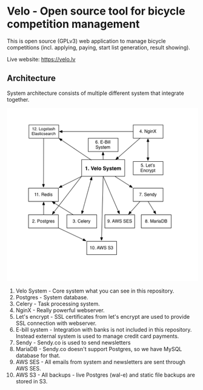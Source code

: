 Velo - Open source tool for bicycle competition management
=======
This is open source (GPLv3) web application to manage bicycle competitions (incl. applying, paying, start list generation, result showing).

Live website: https://velo.lv


## Architecture

System architecture consists of multiple different system that integrate together.

![architecture](docs/images/architecture.png "System Architecture")

 1. Velo System - Core system what you can see in this repository.
 2. Postgres - System database.
 3. Celery - Task processing system.
 4. NginX - Really powerful webserver.
 5. Let's encrypt - SSL certificates from let's encrypt are used to provide SSL connection with webserver.
 6. E-bill system - Integration with banks is not included in this repository. Instead external system is used to manage credit card payments.
 7. Sendy - Sendy.co is used to send newsletters
 8. MariaDB - Sendy.co doesn't support Postgres, so we have MySQL database for that.
 9. AWS SES - All emails from system and newsletters are sent through AWS SES.
10. AWS S3 - All backups - live Postgres (wal-e) and static file backups are stored in S3.


